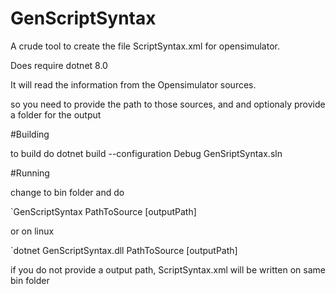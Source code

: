 # GenScriptSyntax

A crude tool to create the file ScriptSyntax.xml for opensimulator.

Does require dotnet 8.0

It will read the information from the Opensimulator sources.

so you need to provide the path to those sources, and and optionaly provide a folder for the output



#Building

to build do 
dotnet build --configuration Debug GenSriptSyntax.sln

#Running

change to bin folder and do

  `GenScriptSyntax PathToSource [outputPath]
  
or on linux

   `dotnet GenScriptSyntax.dll PathToSource [outputPath]
   
if you do not provide a output path, ScriptSyntax.xml will be written on same bin folder
